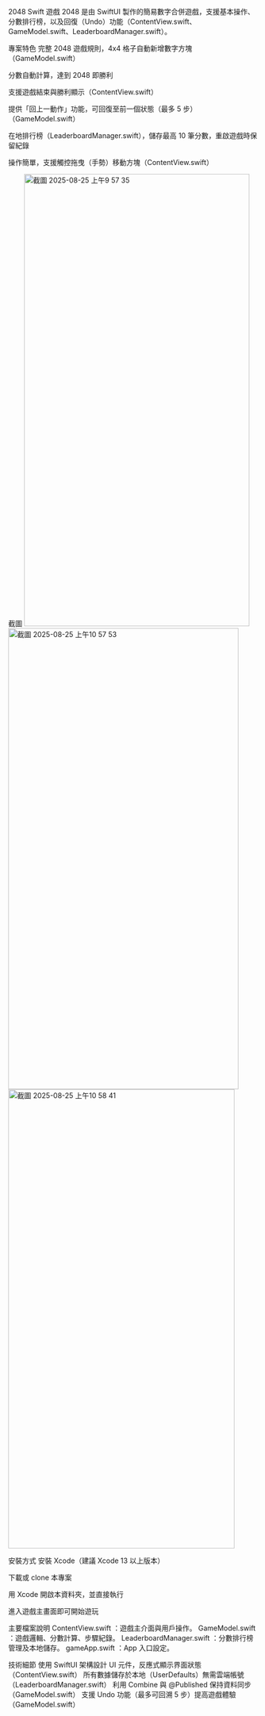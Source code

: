 2048 Swift 遊戲
2048 是由 SwiftUI 製作的簡易數字合併遊戲，支援基本操作、分數排行榜，以及回復（Undo）功能（ContentView.swift、GameModel.swift、LeaderboardManager.swift）。

專案特色
完整 2048 遊戲規則，4x4 格子自動新增數字方塊（GameModel.swift）

分數自動計算，達到 2048 即勝利

支援遊戲結束與勝利顯示（ContentView.swift）

提供「回上一動作」功能，可回復至前一個狀態（最多 5 步）（GameModel.swift）

在地排行榜（LeaderboardManager.swift），儲存最高 10 筆分數，重啟遊戲時保留紀錄

操作簡單，支援觸控拖曳（手勢）移動方塊（ContentView.swift）

截圖
<img width="454" height="912" alt="截圖 2025-08-25 上午9 57 35" src="https://github.com/user-attachments/assets/03a6e6a8-70a0-4acf-bf6a-b842e7869527" />
<img width="464" height="930" alt="截圖 2025-08-25 上午10 57 53" src="https://github.com/user-attachments/assets/ea7e2c56-b33d-4f24-b027-ace373c650df" />
<img width="456" height="926" alt="截圖 2025-08-25 上午10 58 41" src="https://github.com/user-attachments/assets/7e18446a-947d-4f27-acee-49f543b6ccf9" />


安裝方式
安裝 Xcode（建議 Xcode 13 以上版本）

下載或 clone 本專案

用 Xcode 開啟本資料夾，並直接執行

進入遊戲主畫面即可開始遊玩

主要檔案說明
ContentView.swift ：遊戲主介面與用戶操作。
GameModel.swift ：遊戲邏輯、分數計算、步驟紀錄。
LeaderboardManager.swift ：分數排行榜管理及本地儲存。
gameApp.swift ：App 入口設定。

技術細節
使用 SwiftUI 架構設計 UI 元件，反應式顯示界面狀態（ContentView.swift）
所有數據儲存於本地（UserDefaults）無需雲端帳號（LeaderboardManager.swift）
利用 Combine 與 @Published 保持資料同步（GameModel.swift）
支援 Undo 功能（最多可回溯 5 步）提高遊戲體驗（GameModel.swift）
